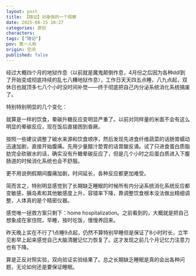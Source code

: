 ```yaml
---
layout: post
title: 【随记】对身体的一个观察
date: 2025-08-15 10:27
categories: 原创
characters: 
tags: ["随记"]
pov: 第一人称
origin: 空间
published: false
---
```


经过大概四个月的地狱作息（以前就是魔鬼颠倒作息，4月份之后因为各种ddl到了开始变成彻底持续的乱七八糟地狱作息），工作日天天四五点睡，八九点起，双休日也就顶多七八个小时没时间补觉——终于彻底把自己内分泌系统消化系统搞废了。

特别特别明显的几个变化：

就算是一样的饮食，晕碳升糖反应变明显严重了。以前对同样量的米面不会有这么明显的晕碳反应，现在饭后直接困到昏厥。

按照一些建议调整了碳水来源和饮食顺序，然后发现先进食纤维蔬菜的话肠胃蠕动迅速加剧，直接开始腹痛。先用少量醋汁垫胃的话胃酸反涌。试了只进食蛋白质脂肪完全砍碳水的话，确实没有升糖晕碳反应了，但是几个小时之后蛋白质进入下腹肠道的时候消化系统也会不舒服。

更不用说例假期间腹痛加剧，时间延长，各种反应都更加难受。

简而言之，特别明显感觉到了长期缺乏睡眠的时候所有内分泌系统消化系统反应都变敏感，胰岛素和其他敏感度上升，容错率下降，靠调整饮食根本没法做出精细调整，人体真的是个精密仪器。

感觉唯一拯救方案只剩下：home hospitalization。之前看到的，大概就是把自己想象成在家住院，早睡，按时吃饭，慢慢养回来。

昨天晚上实在不行了1点睡9点起，仍然不算特别早睡但是保证了8小时时长，立竿见影早上起来感觉自己大脑清醒记忆力恢复了。这才发现之前几个月记忆力注意力也有下降。

算是正反对照实验，双向验证实验结果了。总之长期缺乏睡眠是真的会出各种问题，无论如何还是要保证睡眠。

